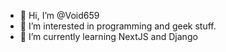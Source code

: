 - 👋 Hi, I’m @Void659
- 👀 I’m interested in programming and geek stuff.
- 🌱 I’m currently learning NextJS and Django

<!---
Void659/Void659 is a ✨ special ✨ repository because its `README.md` (this file) appears on your GitHub profile.
You can click the Preview link to take a look at your changes.
--->
